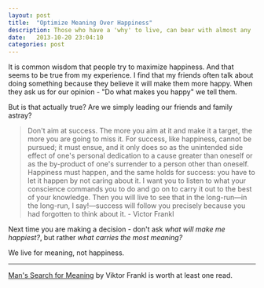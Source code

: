 ```yaml
---
layout: post
title:  "Optimize Meaning Over Happiness"
description: Those who have a 'why' to live, can bear with almost any 'how'. - Frankl
date:   2013-10-20 23:04:10
categories: post
---
```


It is common wisdom that people try to maximize happiness. And that seems to be true from my experience. I find that my friends often talk about doing something because they believe it will make them more happy. When they ask us for our opinion - "Do what makes you happy" we tell them.

But is that actually true? Are we simply leading our friends and family astray?

> Don't aim at success. The more you aim at it and make it a target, the more you are going to miss it. For success, like happiness, cannot be pursued; it must ensue, and it only does so as the unintended side effect of one's personal dedication to a cause greater than oneself or as the by-product of one's surrender to a person other than oneself. Happiness must happen, and the same holds for success: you have to let it happen by not caring about it. I want you to listen to what your conscience commands you to do and go on to carry it out to the best of your knowledge. Then you will live to see that in the long-run—in the long-run, I say!—success will follow you precisely because you had forgotten to think about it. - Victor Frankl

Next time you are making a decision - don't ask *what will make me happiest?*, but rather *what carries the most meaning?*

We live for meaning, not happiness.

***

[Man's Search for Meaning](http://www.amazon.com/Mans-Search-for-Meaning-ebook/dp/B009U9S6FI/) by Viktor Frankl is worth at least one read.

